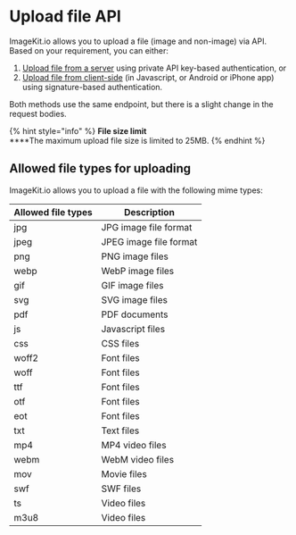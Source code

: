 # Upload file API

ImageKit.io allows you to upload a file (image and non-image) via API. Based on your requirement, you can either:

1. [Upload file from a server](server-side-file-upload.md) using private API key-based authentication, or
2. [Upload file from client-side](client-side-file-upload.md) (in Javascript, or Android or iPhone app) using signature-based authentication.

Both methods use the same endpoint, but there is a slight change in the request bodies.

{% hint style="info" %}
**File size limit**\
****The maximum upload file size is limited to 25MB.
{% endhint %}

## Allowed file types for uploading

ImageKit.io allows you to upload a file with the following mime types:

| Allowed file types | Description            |
| ------------------ | ---------------------- |
| jpg                | JPG image file format  |
| jpeg               | JPEG image file format |
| png                | PNG image files        |
| webp               | WebP image files       |
| gif                | GIF image files        |
| svg                | SVG image files        |
| pdf                | PDF documents          |
| js                 | Javascript files       |
| css                | CSS files              |
| woff2              | Font files             |
| woff               | Font files             |
| ttf                | Font files             |
| otf                | Font files             |
| eot                | Font files             |
| txt                | Text files             |
| mp4                | MP4 video files        |
| webm               | WebM video files       |
| mov                | Movie files            |
| swf                | SWF files              |
| ts                 | Video files            |
| m3u8               | Video files            |
